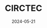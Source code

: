 ---  
layout: startup_page  
title: "CIRCTEC"  
id: "circtec.com"  
permalink: "/circteccirctec.com05212024/"  
website: "https://www.circtec.com/"  
funding_round: "Growth Round"  
funding_amount: "€150M"  
investors: "Novo Holdings, A.P. Moller Holding"  
about: "CIRCTEC is a technology company specializing in tyre pyrolysis, a process that transforms waste tyres into valuable circular materials like sustainable marine fuel, circular naphtha, and recovered carbon black. Their proprietary technology offers a scalable solution to the global tyre waste problem, reducing emissions and promoting a circular economy."  
markets: "Renewable Fuels, Chemicals, Recycling, Waste Management, Biofuel, Recovered Carbon Black, Sustainable Carbonaceous Materials, Tyre Pyrolysis, Circular Economy"  
hq: "London, England, United Kingdom"  
founded_year: "2009"  
linkedin: "https://www.linkedin.com/company/circtec"  
twitter: ""  
instagram: ""  
facebook: ""  
crunchbase: "https://www.crunchbase.com/organization/circtec"  
pitchbook: "https://pitchbook.com/profiles/company/484709-59"  

date_display: "21-May-2024"  
date: "2024-05-21"

# SEO Optimization  
meta_title: "CIRCTEC - Growth Round Funding (€150M)"  
meta_description: "CIRCTEC, CIRCTEC is a technology company specializing in tyre pyrolysis, a process that transforms waste tyres into valuable circular materials like sustainabl..."  
meta_keywords: "CIRCTEC, Renewable Fuels, Chemicals, Recycling, Waste Management, Biofuel, Recovered Carbon Black, Sustainable Carbonaceous Materials, Tyre Pyrolysis, Circular Economy, Growth Round funding"  
canonical_url: "https://startup.projectstartups.com/circteccirctec.com05212024/"  
---